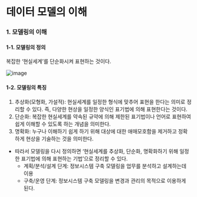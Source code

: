 # 데이터 모델의 이해

### 1. 모델링의 이해
#### 1-1. 모델링의 정의
복잡한 ‘현실세계’를 단순화시켜 표현하는 것이다.

![image](https://user-images.githubusercontent.com/77867084/155486670-1cb8579e-c69e-4f5e-ad4b-575075aedce7.png)

#### 1-2. 모델링의 특징
1) 추상화(모형화, 가설적): 현실세계를 일정한 형식에 맞추어 표현을 한다는 의미로 정리할 수 있다. 즉, 다양한 현상을 일정한 양식인 표기법에 의해 표현한다는 것이다. 
2) 단순화: 복잡한 현실세계를 약속된 규약에 의해 제한된 표기법이나 언어로 표현하여 쉽게 이해할 수 있도록 하는 개념을 의미한다. 
3) 명확화: 누구나 이해하기 쉽게 하기 위해 대상에 대한 애매모호함을 제거하고 정확하게 현상을 기술하는 것을 의미한다.

- 따라서 모델링을 다시 정의하면 ‘현실세계를 추상화, 단순화, 명확화하기 위해 일정한 표기법에 의해 표현하는 기법’으로 정리할 수 있다.   
  - 계획/분석/설계 단계: 정보시스템 구축 모델링을 업무를 분석하고 설계하는데 이용
  - 구축/운영 단계: 정보시스템 구축 모델링을 변경과 관리의 목적으로 이용하게 된다.


